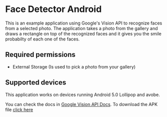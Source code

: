 # Face Detector Android

This is an example application using Google's Vision API to recognize faces from a selected photo.
The application takes a photo from the gallery and draws a rectangle on top of the recognized faces and it gives you
the smile probabilty of each one of the faces.

## Required permissions

- External Storage (Is used to pick a photo from your gallery)

## Supported devices

This application works on devices running Android 5.0 Lollipop and avobe.


You can check the docs in [Google Vision API Docs](https://developers.google.com/vision/face-detection-concepts).
To download the APK file [click here](https://github.com/jruanoDev/Android_FaceDetector/releases/tag/v1.0)

